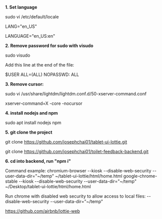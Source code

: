 **1. Set language**

sudo vi /etc/default/locale

LANG="en_US"

LANGUAGE="en_US:en"

**2. Remove password for sudo with visudo**

sudo visudo

Add this line at the end of the file:

$USER ALL=(ALL) NOPASSWD: ALL

**3. Remove cursor:**

sudo vi /usr/share/lightdm/lightdm.conf.d/50-xserver-command.conf

xserver-command=X -core -nocursor

**4. install nodejs and npm**

sudo apt install nodejs npm

**5. git clone the project**

git clone https://github.com/josephchai01/tablet-ui-lottie.git

git clone https://github.com/josephchai01/toilet-feedback-backend.git

**6. cd into backend, run "npm i"**


Command example:
chromium-browser --kiosk --disable-web-security --user-data-dir="~/temp" ~/tablet-ui-lottie/html/home.html
google-chrome-stable --kiosk --disable-web-security --user-data-dir="~/temp" ~/Desktop/tablet-ui-lottie/html/home.html

Run chrome with disabled web security to allow access to local files:
--disable-web-security --user-data-dir="~/temp"

https://github.com/airbnb/lottie-web
